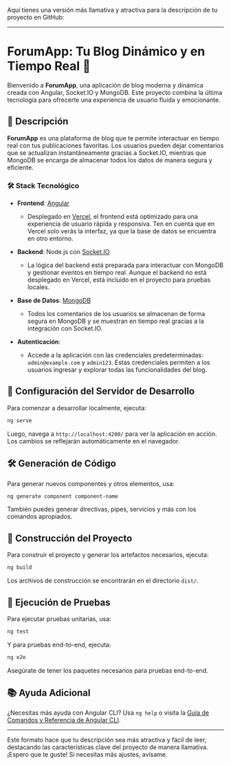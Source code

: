 Aquí tienes una versión más llamativa y atractiva para la descripción de tu proyecto en GitHub:

---

# ForumApp: Tu Blog Dinámico y en Tiempo Real 🚀

Bienvenido a **ForumApp**, una aplicación de blog moderna y dinámica creada con Angular, Socket.IO y MongoDB. Este proyecto combina la última tecnología para ofrecerte una experiencia de usuario fluida y emocionante.

## 🌟 Descripción

**ForumApp** es una plataforma de blog que te permite interactuar en tiempo real con tus publicaciones favoritas. Los usuarios pueden dejar comentarios que se actualizan instantáneamente gracias a Socket.IO, mientras que MongoDB se encarga de almacenar todos los datos de manera segura y eficiente. 

### 🛠️ Stack Tecnológico

- **Frontend**: [Angular](https://angular.io)
  - Desplegado en [Vercel](https://vercel.com), el frontend está optimizado para una experiencia de usuario rápida y responsiva. Ten en cuenta que en Vercel solo verás la interfaz, ya que la base de datos se encuentra en otro entorno.

- **Backend**: Node.js con [Socket.IO](https://socket.io)
  - La lógica del backend está preparada para interactuar con MongoDB y gestionar eventos en tiempo real. Aunque el backend no está desplegado en Vercel, está incluido en el proyecto para pruebas locales.

- **Base de Datos**: [MongoDB](https://www.mongodb.com)
  - Todos los comentarios de los usuarios se almacenan de forma segura en MongoDB y se muestran en tiempo real gracias a la integración con Socket.IO.

- **Autenticación**:
  - Accede a la aplicación con las credenciales predeterminadas: `admin@example.com` y `admin123`. Estas credenciales permiten a los usuarios ingresar y explorar todas las funcionalidades del blog.

## 🚀 Configuración del Servidor de Desarrollo

Para comenzar a desarrollar localmente, ejecuta:

```bash
ng serve
```

Luego, navega a `http://localhost:4200/` para ver la aplicación en acción. Los cambios se reflejarán automáticamente en el navegador.

## 🛠️ Generación de Código

Para generar nuevos componentes y otros elementos, usa:

```bash
ng generate component component-name
```

También puedes generar directivas, pipes, servicios y más con los comandos apropiados.

## 🔨 Construcción del Proyecto

Para construir el proyecto y generar los artefactos necesarios, ejecuta:

```bash
ng build
```

Los archivos de construcción se encontrarán en el directorio `dist/`.

## 🧪 Ejecución de Pruebas

Para ejecutar pruebas unitarias, usa:

```bash
ng test
```

Y para pruebas end-to-end, ejecuta:

```bash
ng e2e
```

Asegúrate de tener los paquetes necesarios para pruebas end-to-end.

## 📚 Ayuda Adicional

¿Necesitas más ayuda con Angular CLI? Usa `ng help` o visita la [Guía de Comandos y Referencia de Angular CLI](https://angular.dev/tools/cli).

---

Este formato hace que tu descripción sea más atractiva y fácil de leer, destacando las características clave del proyecto de manera llamativa. ¡Espero que te guste! Si necesitas más ajustes, avísame.
